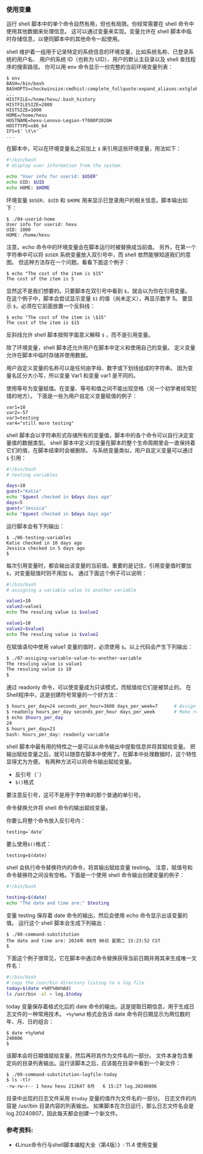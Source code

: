 ### 使用变量

运行 shell 脚本中的单个命令自然有用，但也有局限。你经常需要在 shell 命令中使用其他数据来处理信息。
这可以通过变量来实现。变量允许在 shell 脚本中临时存储信息，以便同脚本中的其他命令一起使用。

shell 维护着一组用于记录特定的系统信息的环境变量，比如系统名称、已登录系统的用户名、
用户的系统 ID（也称为 UID）、用户的默认主目录以及 shell 查找程序的搜索路径。
你可以用 env 命令显示一份完整的当前环境变量列表：

```
$ env
BASH=/bin/bash
BASHOPTS=checkwinsize:cmdhist:complete_fullquote:expand_aliases:extglob:extquote:force_fignore:histappend:interactive_comments:progcomp:promptvars:sourcepath
...
HISTFILE=/home/hexu/.bash_history
HISTFILESIZE=2000
HISTSIZE=1000
HOME=/home/hexu
HOSTNAME=hexu-Lenovo-Legion-Y7000P2020H
HOSTTYPE=x86_64
IFS=$' \t\n'
...
```

在脚本中，可以在环境变量名之前加上 `$` 来引用这些环境变量，用法如下：

```bash
#!/bin/bash
# display user information from the system.

echo "User info for userid: $USER"
echo UID: $UID
echo HOME: $HOME
```

环境变量 `$USER`、`$UID` 和 `$HOME` 用来显示已登录用户的相关信息。脚本输出如下：

```
$ ./04-userid-home
User info for userid: hexu
UID: 1000
HOME: /home/hexu
```

注意，echo 命令中的环境变量会在脚本运行时被替换成当前值。
另外，在第一个字符串中可以将 `$USER` 系统变量放入双引号中，而 shell 依然能够知道我们的意图。
但这种方法存在一个问题。看看下面这个例子：

```
$ echo "The cost of the item is $15"
The cost of the item is 5
```

显然这不是我们想要的。只要脚本在双引号中看到 `$`，就会以为你在引用变量。
在这个例子中，脚本会尝试显示变量 `$1` 的值（尚未定义），再显示数字 5。
要显示 `$`，必须在它前面放置一个反斜线：

```
$ echo "The cost of the item is \$15"
The cost of the item is $15
```

反斜线允许 shell 脚本按照字面意义解释 `$` ，而不是引用变量。


除了环境变量，shell 脚本还允许用户在脚本中定义和使用自己的变量。
定义变量允许在脚本中临时存储并使用数据。

用户自定义变量的名称可以是任何由字母、数字或下划线组成的字符串。
因为变量名区分大小写，所以变量 Var1 和变量 var1 是不同的。

使用等号为变量赋值。在变量、等号和值之间不能出现空格（另一个初学者经常犯错的地方）。
下面是一些为用户自定义变量赋值的例子：

```
var1=10
var2=-57
var3=testing
var4="still more testing"
```

shell 脚本会以字符串形式存储所有的变量值，脚本中的各个命令可以自行决定变量值的数据类型。
shell 脚本中定义的变量在脚本的整个生命周期里会一直保持着它们的值，在脚本结束时会被删除。
与系统变量类似，用户自定义变量可以通过 `$` 引用：

```bash
#!/bin/bash
# testing variables

days=10
guest="Katie"
echo "$guest checked in $days days ago"
days=5
guest="Jessica"
echo "$guest checked in $days days ago"
```

运行脚本会有下列输出：

```
$ ./06-testing-variables
Katie checked in 10 days ago
Jessica checked in 5 days ago
$
```

每次引用变量时，都会输出该变量的当前值。重要的是记住，引用变量值时要加 `$`，对变量赋值时则不用加 `$`。
通过下面这个例子可以说明：

```bash
#!/bin/bash
# assigning a variable value to another variable

value1=10
value2=value1
echo The resuling value is $value2

value1=10
value2=$value1
echo The resuling value is $value2
```

在赋值语句中使用 value1 变量的值时，必须使用 `$`。以上代码会产生下列输出：

```bash
$ ./07-assiging-variable-value-to-another-variable
The resuling value is value1
The resuling value is 10
$
```

通过 readonly 命令，可以使变量成为只读模式，而赋值给它们是被禁止的。
在Shell程序中，这是创建符号常量的一个好方法：

```bash
$ hours_per_day=24 seconds_per_hour=3600 days_per_week=7      # Assign values
$ readonly hours_per_day seconds_per_hour days_per_week       # Make read-only
$ echo $hours_per_day 
24
$ hours_per_day=23
bash: hours_per_day: readonly variable
```

shell 脚本中最有用的特性之一是可以从命令输出中提取信息并将其赋给变量。
把输出赋给变量之后，就可以随意在脚本中使用了。在脚本中处理数据时，这个特性显得尤为方便。
有两种方法可以将命令输出赋给变量。
- 反引号（`` ` ``）
- `$()`格式

要注意反引号，这可不是用于字符串的那个普通的单引号。

命令替换允许将 shell 命令的输出赋给变量。

你要么将整个命令放入反引号内：

```
testing=`date`
```

要么使用`$()`格式：

```
testing=$(date)
```

shell 会执行命令替换符内的命令，将其输出赋给变量 testing。
注意，赋值号和命令替换符之间没有空格。下面是一个使用 shell 命令输出创建变量的例子：

```bash
#!/bin/bash

testing=$(date)
echo "The date and time are:" $testing
```

变量 testing 保存着 date 命令的输出，然后会使用 echo 命令显示出该变量的值。
运行这个 shell 脚本会生成下列输出：

```
$ ./08-command-substitution
The date and time are: 2024年 08月 06日 星期二 15:23:52 CST
$
```

下面这个例子很常见，它在脚本中通过命令替换获得当前日期并用其来生成唯一文件名：

```bash
#!/bin/bash
# copy the /usr/bin directory listing to a log file
today=$(date +%0Y%0m%0d)
ls /usr/bin -al > log.$today
```

today 变量保存着格式化后的 date 命令的输出。这是提取日期信息，用于生成日志文件的一种常用技术。
`+%y%m%d` 格式会告诉 date 命令将日期显示为两位数的年、月、日的组合：

```
$ date +%y%m%d
240806
$
```

该脚本会将日期值赋给变量，然后再将其作为文件名的一部分。
文件本身包含重定向的目录列表输出。运行该脚本之后，应该能在目录中看到一个新文件：

```
$ ./09-command-substitution-logfile-today 
$ ls -tlr
-rw-rw-r-- 1 hexu hexu 212647 8月   6 15:27 log.20240806
```

目录中出现的日志文件采用 `$today` 变量的值作为文件名的一部分。
日志文件的内容是 /usr/bin 目录内容的列表输出。
如果脚本在次日运行，那么日志文件名会是 log.20240807，因此每天都会创建一个新文件。


### 参考资料:
- 《Linux命令行与shell脚本编程大全（第4版）》: 11.4 使用变量
